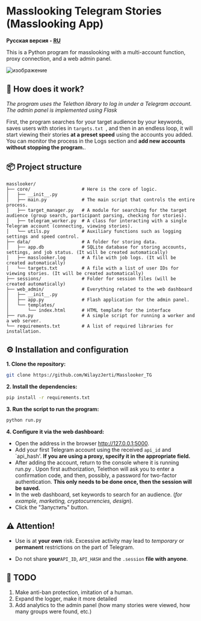 # Masslooking Telegram Stories (Masslooking App)

**Русская версия - [RU](https://github.com/WilayzJerti/Masslooker_TG/blob/main/README.ru.md)**

This is a Python program for masslooking with a multi-account function, proxy connection, and a web admin panel.

![изображение](https://github.com/user-attachments/assets/77efc520-7fd9-43de-80c9-144f455f8619)


## 🚀 How does it work?

*The program uses the Telethon library to log in under a Telegram account. The admin panel is implemented using Flask*

First, the program searches for your target audience by your keywords, saves users with stories in `targets.txt `, and then in an endless loop, it will start viewing their stories **at a preset speed** using the accounts you added. You can monitor the process in the Logs section and **add new accounts without stopping the program.**.

## 📦 Project structure
```
masslooker/
├── core/                   # Here is the core of logic. 
│   ├── __init__.py
│   ├── main.py             # The main script that controls the entire process.
│   ├── target_manager.py   # A module for searching for the target audience (group search, participant parsing, checking for stories).
│   ├── telegram_worker.py  # A class for interacting with a single Telegram account (connecting, viewing stories).
│   └── utils.py            # Auxiliary functions such as logging settings and speed control.
├── data/                   # A folder for storing data.
│   ├── app.db              # SQLite database for storing accounts, settings, and job status. (It will be created automatically)
│   ├── masslooker.log      # A file with job logs. (It will be created automatically)
│   └── targets.txt         # A file with a list of user IDs for viewing stories. (It will be created automatically)
├── sessions/               # Folder for session files (will be created automatically)
├── web_admin/              # Everything related to the web dashboard
│   ├── __init__.py
│   ├── app.py              # Flash application for the admin panel.
│   └── templates/
│       └── index.html      # HTML template for the interface
├── run.py                  # A simple script for running a worker and a web server.
└── requirements.txt        # A list of required libraries for installation.
```

## ⚙️ Installation and configuration

**1. Clone the repository:**
``` bash
git clone https://github.com/WilayzJerti/Masslooker_TG
```
**2. Install the dependencies:**
``` bash
pip install -r requirements.txt
```
**3. Run the script to run the program:** 
``` bash
python run.py
```
**4. Configure it via the web dashboard:**

- Open the address in the browser http://127.0.0.1:5000.
- Add your first Telegram account using the received `api_id` and `api_hash'. **If you are using a proxy, specify it in the appropriate field.**
- After adding the account, return to the console where it is running run.py . Upon first authorization, Telethon will ask you to enter a confirmation code, and then, possibly, a password for two-factor authentication. **This only needs to be done once, then the session will be saved.**
- In the web dashboard, set keywords to search for an audience. (*for example, marketing, cryptocurrencies, design*).
- Click the "Запустить" button.   

## ⚠️ Attention!

- Use is at **your own** risk. Excessive activity may lead to *temporary* or **permanent** restrictions on the part of Telegram.

- Do not share **your**`API_ID`, `API_HASH` and the `.session` **file with anyone**.

## 📑 TODO

1. Make anti-ban protection, imitation of a human.
2. Expand the logger, make it more detailed
3. Add analytics to the admin panel (how many stories were viewed, how many groups were found, etc.)
